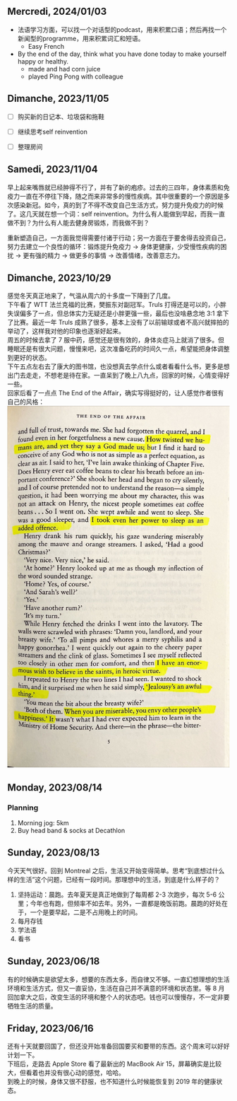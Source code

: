 ## Mercredi, 2024/01/03
- 法语学习方面，可以找一个对话型的podcast，用来积累口语；然后再找一个新闻型的programme，用来积累词汇和短语。
    - Easy French
- By the end of the day, think what you have done today to make yourself happy or healthy. 
    - made and had corn juice
    - played Ping Pong with colleague


## Dimanche, 2023/11/05
- [ ] 购买新的日记本、垃圾袋和拖鞋  
- [ ] 继续思考self reinvention  
- [ ] 整理房间  


## Samedi, 2023/11/04
早上起来嘴唇就已经肿得不行了，并有了新的疱疹。过去的三四年，身体素质和免疫力一直在不停往下降，随之而来非常多的慢性疾病。其中很重要的一个原因是多次感染新冠。如今，真的到了不得不改变自己生活方式，努力提升免疫力的时候了。这几天就在想一个词：self reinvention。为什么有人能做到早起，而我一直做不到？为什么有人能去健身房锻炼，而我做不到？  

重新塑造自己，一方面我觉得需要付诸于行动；另一方面在于要舍得去投资自己，努力去建立一个良性的循环：锻炼提升免疫力 -> 身体更健康，少受慢性疾病的困扰 -> 更有强的精力 -> 做更多的事情 -> 改善情绪，改善意志力。


## Dimanche, 2023/10/29

感觉冬天真正地来了，气温从周六的十多度一下降到了几度。  
下午看了 WTT 法兰克福的比赛，樊振东对副冠军。Truls 打得还是可以的，小胖失误偏多了一点，但总体实力无疑还是小胖更强一些，最后也没啥悬念地 3:1 拿下了比赛。最近一年 Truls 成熟了很多，基本上没有了以前输球或者不高兴就摔拍的举动了，这样我对他的印象也逐渐好起来。  
周五的时候去拿了 7 服中药，感觉还是很有效的，身体炎症马上就消了很多。但睡眠还是有很大问题，慢慢来吧，这次准备吃药的时间久一点，希望能把身体调整到更好的状态。  
下午五点左右去了康大的图书馆，也没想真去学点什么或者看看什么书，更多是想出门去走走，不想老是待在家。一直呆到了晚上八九点，回家的时候，心情变得好一些。  
回家后看了一点点 The End of the Affair，确实写得挺好的，让人感觉作者很有自己的风格：  
![The End of the Affair](./assets/the%20end%20of%20the%20affair.jpeg)

## Monday, 2023/08/14

### Planning

1. Morning jog: 5km
2. Buy head band & socks at Decathlon

## Sunday, 2023/08/13

今天天气很好。回到 Montreal 之后，生活又开始变得简单。思考“到底想过什么样的生活”这个问题，已经有一段时间。那理想中的生活，到底是什么样子的？

1. 坚持运动：晨跑。去年夏天是真正地做到了每周都 2-3 次跑步，每次 5-6 公里；今年也有跑，但频率不如去年。另外，一直都是晚饭前跑。晨跑的好处在于，一个是要早起，二是不占用晚上的时间。
2. 每月存钱
3. 学法语
4. 看书

## Sunday, 2023/06/18

有的时候确实是欲望太多，想要的东西太多，而自律又不够。一直幻想理想的生活环境和生活方式，但又一直妥协，生活在自己并不满意的环境和状态里。等 8 月回加拿大之后，改变生活的环境和整个人的状态吧。钱也可以慢慢存，不一定非要牺牲生活的质量。

## Friday, 2023/06/16

还有十天就要回国了，但还没开始准备回国要买和要带的东西。这个周末可以好好计划一下。  
下班后，走路去 Apple Store 看了最新出的 MacBook Air 15，屏幕确实是比较大，但看着也并没有很心动的感觉，哈哈。  
到晚上的时候，身体又很不舒服，也不知道什么时候能恢复到 2019 年的健康状态。
